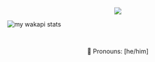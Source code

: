 <!--
[![MeerBiene's github stats](https://github-readme-stats.vercel.app/api?username=meerbiene&show_icons=true)](https://github.com/anuraghazra/github-readme-stats)
-->

<p align="center">
  <a href="https://github.com/MeerBiene" class="rich-diff-level-one">
<!--
<img src="https://github-readme-stats.vercel.app/api/top-langs/?username=meerbiene&layout=compact&show_icons=true&theme=dark">
-->
<br>
<img src="https://github-readme-streak-stats.herokuapp.com/?user=MeerBiene&theme=dark">


</a>
</p>


![my wakapi stats](https://github-readme-stats.vercel.app/api/wakatime?username=meerbiene&api_domain=wakapi.stlf.me&bg_color=2D3748&title_color=2F855A&icon_color=2F855A&text_color=ffffff&custom_title=Wakapi%20Week%20Stats&layout=compact)


<!--
<p align="center">
  <a href="https://badges.pufler.dev">
    <img src="https://badges.pufler.dev/visits/MeerBiene/MeerBiene?style=flat-square&logo=github">
  </a>
  <a href="https://badges.pufler.dev">
    <img src="https://badges.pufler.dev/repos/MeerBiene?style=flat-square&logo=github">
  </a>
  <a href="https://badges.pufler.dev">
    <img src="https://badges.pufler.dev/commits/monthly/MeerBiene?style=flat-square&logo=github">
  </a>
  
  
  
  </p>
-->

<br>

<p align="center"> 
  🌱 Pronouns: [he/him]
</p>


<!--
**MeerBiene/MeerBiene** is a ✨ _special_ ✨ repository because its `README.md` (this file) appears on your GitHub profile.

Here are some ideas to get you started:

- 🔭 I’m currently working on ...
- 🌱 I’m currently learning ...
- 🌱 Trying to learn Python.
- 👯 I’m looking to collaborate on ...
- 🤔 I’m looking for help with ...
- 💬 Ask me about ...
- 📫 How to reach me: ...
- 😄 Pronouns: ...
- ⚡ Fun fact: ...
-->
